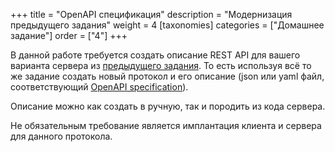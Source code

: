 +++
title = "OpenAPI спецификация"
description = "Модернизация предыдущего задания"
weight = 4
[taxonomies]
categories = ["Домашнее задание"]
order = ["4"]
+++

В данной работе требуется создать описание REST API для вашего варианта сервера из [предыдущего задания](../custom-protocol).
То есть используя всё то же задание создать новый протокол и его описание (json или yaml файл, соответствующий [OpenAPI specification](https://spec.openapis.org/oas/v3.1.0)).

Описание можно как создать в ручную, так и породить из кода сервера.

Не обязательным требование является имплантация клиента и сервера для данного протокола.
